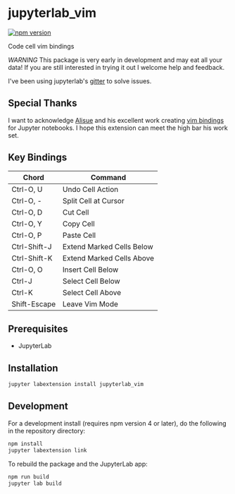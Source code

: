 # jupyterlab_vim

[![npm version](https://badge.fury.io/js/jupyterlab_vim.svg)](https://www.npmjs.com/package/jupyterlab_vim)

Code cell vim bindings

*WARNING* This package is very early in development and may eat all your data!
If you are still interested in trying it out I welcome help and feedback.

I've been using jupyterlab's [gitter](https://gitter.im/jupyterlab/jupyterlab) to solve issues.

## Special Thanks

I want to acknowledge [Alisue](https://github.com/lambdalisue) and his excellent work creating [vim bindings](https://github.com/lambdalisue/jupyter-vim-binding) for Jupyter notebooks.
I hope this extension can meet the high bar his work set.

## Key Bindings

| Chord        | Command                   |
| -----        | -------                   |
| Ctrl-O, U    | Undo Cell Action          |
| Ctrl-O, -    | Split Cell at Cursor      |
| Ctrl-O, D    | Cut Cell                  |
| Ctrl-O, Y    | Copy Cell                 |
| Ctrl-O, P    | Paste Cell                |
| Ctrl-Shift-J | Extend Marked Cells Below |
| Ctrl-Shift-K | Extend Marked Cells Above |
| Ctrl-O, O    | Insert Cell Below         |
| Ctrl-J       | Select Cell Below         |
| Ctrl-K       | Select Cell Above         |
| Shift-Escape | Leave Vim Mode            |

## Prerequisites

* JupyterLab

## Installation

```bash
jupyter labextension install jupyterlab_vim
```

## Development

For a development install (requires npm version 4 or later), do the following in the repository directory:

```bash
npm install
jupyter labextension link
```

To rebuild the package and the JupyterLab app:

```bash
npm run build
jupyter lab build
```
